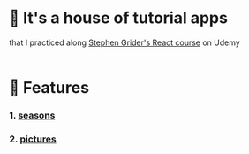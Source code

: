 # 🎡 It's a house of tutorial apps 
that I practiced along <a href="https://www.udemy.com/course/react-redux/">Stephen Grider's React course</a> on Udemy
<br />
<br />

# 🎠 Features
### 1. <a href="https://github.com/minjae-mj/react-with-redux-apps/tree/main/seasons">seasons</a>
### 2. <a href="https://github.com/minjae-mj/react-with-redux-apps/tree/main/pictures">pictures</a>
